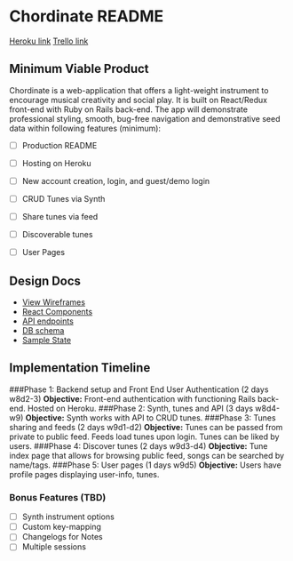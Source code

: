 # Chordinate README


[Heroku link][heroku]
[Trello link][trello]

[trello]: https://trello.com/b/ulXHl7GZQ/chordinate
[heroku]: http://chordinate-app.herokuapp.com

## Minimum Viable Product

Chordinate is a web-application that offers a light-weight instrument to encourage musical creativity and social play.
It is built on React/Redux front-end with Ruby on Rails back-end. The app will demonstrate professional styling, smooth, bug-free navigation and demonstrative seed data within following features (minimum):

- [ ] Production README
- [ ] Hosting on Heroku
- [ ] New account creation, login, and guest/demo login
- [ ] CRUD Tunes via Synth
- [ ] Share tunes via feed
- [ ] Discoverable tunes
- [ ] User Pages


## Design Docs
* [View Wireframes][wireframes]
* [React Components][components]
* [API endpoints][api-endpoints]
* [DB schema][schema]
* [Sample State][sample-state]

[wireframes]: docs/wireframes
[components]: docs/component-hierarchy.md
[sample-state]: docs/sample-state.md
[api-endpoints]: docs/api-endpoints.md
[schema]: docs/schema.md

## Implementation Timeline

###Phase 1: Backend setup and Front End User Authentication (2 days w8d2-3)
**Objective:** Front-end authentication with functioning Rails back-end. Hosted on Heroku.
###Phase 2: Synth, tunes and API  (3 days w8d4-w9)
**Objective:** Synth works with API to CRUD tunes.
###Phase 3: Tunes sharing and feeds (2 days w9d1-d2)
**Objective:** Tunes can be passed from private to public feed. Feeds load tunes upon login. Tunes can be liked by users.
###Phase 4: Discover tunes (2 days w9d3-d4)
**Objective:** Tune index page that allows for browsing public feed, songs can be searched by name/tags.
###Phase 5: User pages (1 days w9d5)
**Objective:** Users have profile pages displaying user-info, tunes.

### Bonus Features (TBD)
- [ ] Synth instrument options
- [ ] Custom key-mapping
- [ ] Changelogs for Notes
- [ ] Multiple sessions
